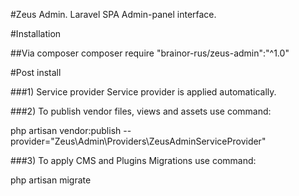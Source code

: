 #Zeus Admin.
Laravel SPA Admin-panel interface.

#Installation

##Via composer
composer require "brainor-rus/zeus-admin":"^1.0"

#Post install

###1) Service provider
Service provider is applied automatically.

###2) To publish vendor files, views and assets use command:

php artisan vendor:publish --provider="Zeus\Admin\Providers\ZeusAdminServiceProvider"

###3) To apply CMS and Plugins Migrations use command:

php artisan migrate
